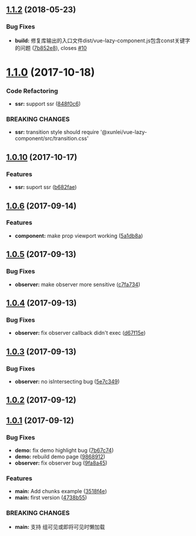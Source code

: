 <a name="1.1.2"></a>
## [1.1.2](https://github.com/xunleif2e/vue-lazy-component/compare/v1.1.0...v1.1.2) (2018-05-23)


### Bug Fixes

* **build:** 修复库输出的入口文件dist/vue-lazy-component.js包含const关键字的问题 ([7b852e8](https://github.com/xunleif2e/vue-lazy-component/commit/7b852e8)), closes [#10](https://github.com/xunleif2e/vue-lazy-component/issues/10)



<a name="1.1.0"></a>
# [1.1.0](https://github.com/xunleif2e/vue-lazy-component/compare/v1.0.10...v1.1.0) (2017-10-18)


### Code Refactoring

* **ssr:** support ssr ([848f0c6](https://github.com/xunleif2e/vue-lazy-component/commit/848f0c6))


### BREAKING CHANGES

* **ssr:** transition style should require '@xunlei/vue-lazy-component/src/transition.css'



<a name="1.0.10"></a>
## [1.0.10](https://github.com/xunleif2e/vue-lazy-component/compare/v1.0.9...v1.0.10) (2017-10-17)


### Features

* **ssr:** suport ssr ([b682fae](https://github.com/xunleif2e/vue-lazy-component/commit/b682fae))



<a name="1.0.6"></a>
## [1.0.6](https://github.com/xunleif2e/vue-lazy-component/compare/v1.0.5...v1.0.6) (2017-09-14)


### Features

* **component:** make prop viewport working ([5a1db8a](https://github.com/xunleif2e/vue-lazy-component/commit/5a1db8a))



<a name="1.0.5"></a>
## [1.0.5](https://github.com/xunleif2e/vue-lazy-component/compare/v1.0.4...v1.0.5) (2017-09-13)


### Bug Fixes

* **observer:** make observer more sensitive ([c7fa734](https://github.com/xunleif2e/vue-lazy-component/commit/c7fa734))



<a name="1.0.4"></a>
## [1.0.4](https://github.com/xunleif2e/vue-lazy-component/compare/v1.0.3...v1.0.4) (2017-09-13)


### Bug Fixes

* **observer:** fix observer callback didn't exec ([d67f15e](https://github.com/xunleif2e/vue-lazy-component/commit/d67f15e))



<a name="1.0.3"></a>
## [1.0.3](https://github.com/xunleif2e/vue-lazy-component/compare/v1.0.2...v1.0.3) (2017-09-13)


### Bug Fixes

* **observer:** no isIntersecting bug ([5e7c349](https://github.com/xunleif2e/vue-lazy-component/commit/5e7c349))



<a name="1.0.2"></a>
## [1.0.2](https://github.com/xunleif2e/vue-lazy-component/compare/v1.0.1...v1.0.2) (2017-09-12)



<a name="1.0.1"></a>
## [1.0.1](https://github.com/xunleif2e/vue-lazy-component/compare/4738b55...v1.0.1) (2017-09-12)


### Bug Fixes

* **demo:** fix demo highlight bug ([7b67c74](https://github.com/xunleif2e/vue-lazy-component/commit/7b67c74))
* **demo:** rebuild demo page ([9868912](https://github.com/xunleif2e/vue-lazy-component/commit/9868912))
* **observer:** fix observer bug ([9fa8a45](https://github.com/xunleif2e/vue-lazy-component/commit/9fa8a45))


### Features

* **main:** Add chunks example ([3518f4e](https://github.com/xunleif2e/vue-lazy-component/commit/3518f4e))
* **main:** first version ([4738b55](https://github.com/xunleif2e/vue-lazy-component/commit/4738b55))


### BREAKING CHANGES

* **main:** 支持 组可见或即将可见时懒加载




